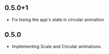 ## 0.5.0+1

* Fix losing the app's state in circular animation


## 0.5.0

* Implementing Scale and Circular animations.
